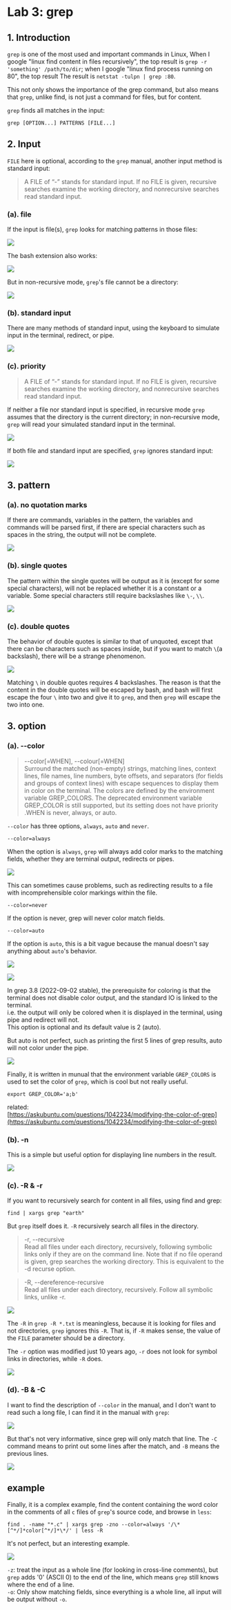 # Lab 3: grep

## 1. Introduction
`grep` is one of the most used and important commands in Linux, When I google "linux find content in files recursively", the top result is `grep -r 'something' /path/to/dir`; when I google "linux find process running on 80", the top result The result is `netstat -tulpn | grep :80`.

This not only shows the importance of the grep command, but also means that `grep`, unlike find, is not just a command for files, but for content.

`grep` finds all matches in the input:

`grep [OPTION...] PATTERNS [FILE...]`

## 2. Input
`FILE` here is optional, according to the `grep` manual, another input method is standard input:

>A  FILE  of  “-”  stands  for  standard  input.   If  no FILE is given, recursive searches examine the working directory, and nonrecursive searches read standard input.

### (a). file
If the input is file(s), `grep` looks for matching patterns in those files:

![](src/yuhang_lab3_0.png)  

The bash extension also works:

![](src/yuhang_lab3_1.png)

But in non-recursive mode, `grep`'s file cannot be a directory:

![](src/yuhang_lab3_2.png)

### (b). standard input
There are many methods of standard input, using the keyboard to simulate input in the terminal, redirect, or pipe.

![](src/yuhang_lab3_3.png)

### (c). priority
>A  FILE  of  “-”  stands  for  standard  input.   If  no FILE is given, recursive searches examine the working directory, and nonrecursive searches read standard input.

If neither a file nor standard input is specified, in recursive mode `grep` assumes that the directory is the current directory; in non-recursive mode, `grep` will read your simulated standard input in the terminal.

![](src/yuhang_lab3_4.png)

If both file and standard input are specified, `grep` ignores standard input:

![](src/yuhang_lab3_5.png)

## 3. pattern
### (a). no quotation marks
If there are commands, variables in the pattern, the variables and commands will be parsed first, if there are special characters such as spaces in the string, the output will not be complete.

![](src/yuhang_lab3_6.png)

### (b). single quotes
The pattern within the single quotes will be output as it is (except for some special characters), will not be replaced whether it is a constant or a variable. Some special characters still require backslashes like `\-`, `\\`.

![](src/yuhang_lab3_7.png)

### (c). double quotes
The behavior of double quotes is similar to that of unquoted, except that there can be characters such as spaces inside, but if you want to match `\`(a backslash), there will be a strange phenomenon.

![](src/yuhang_lab3_8.png)

Matching `\` in double quotes requires 4 backslashes. The reason is that the content in the double quotes will be escaped by bash, and bash will first escape the four `\` into two and give it to `grep`, and then `grep` will escape the two into one.

## 3. option
### (a). --color
>--color[=WHEN], --colour[=WHEN]  
>Surround the matched (non-empty) strings, matching lines, context lines, file names, line numbers, byte offsets, and separators (for fields and groups of context lines) with escape sequences to display  them in  color  on  the  terminal.   The  colors  are  defined by the environment variable GREP_COLORS.  The deprecated environment variable GREP_COLOR is still supported, but its setting does not have  priority .WHEN is never, always, or auto.  

`--color` has three options, `always`, `auto` and `never`.

`--color=always`

When the option is `always`, `grep` will always add color marks to the matching fields, whether they are terminal output, redirects or pipes.

![](src/yuhang_lab3_9.png)

This can sometimes cause problems, such as redirecting results to a file with incomprehensible color markings within the file.

`--color=never`

If the option is never, grep will never color match fields.

`--color=auto`

If the option is `auto`, this is a bit vague because the manual doesn't say anything about `auto`'s behavior.

![](src/yuhang_lab3_11.png)

![](src/yuhang_lab3_10.png)

In grep 3.8 (2022-09-02 stable), the prerequisite for coloring is that the terminal does not disable color output, and the standard IO is linked to the terminal.  
i.e. the output will only be colored when it is displayed in the terminal, using pipe and redirect will not.  
This option is optional and its default value is 2 (auto).

But auto is not perfect, such as printing the first 5 lines of grep results, auto will not color under the pipe.

![](src/yuhang_lab3_12.png)

Finally, it is written in munual that the environment variable `GREP_COLORS` is used to set the color of `grep`, which is cool but not really useful.

`export GREP_COLOR='a;b'`

related:  
[https://askubuntu.com/questions/1042234/modifying-the-color-of-grep](https://askubuntu.com/questions/1042234/modifying-the-color-of-grep)

### (b). -n
This is a simple but useful option for displaying line numbers in the result.

![](src/yuhang_lab3_13.png)

### (c). -R & -r
If you want to recursively search for content in all files, using find and grep:

`find | xargs grep "earth"`

But `grep` itself does it. `-R` recursively search all files in the directory.

>-r, --recursive  
>Read all files under each directory, recursively, following symbolic links only  if  they  are  on  the command  line.   Note  that  if no file operand is given, grep searches the working directory.  This is equivalent to the -d recurse option.

>-R, --dereference-recursive  
>Read all files under each directory, recursively.  Follow all symbolic links, unlike -r.

![](src/yuhang_lab3_14.png)

The `-R` in `grep -R *.txt` is meaningless, because it is looking for files and not directories, `grep` ignores this `-R`. That is, if `-R` makes sense, the value of the `FILE` parameter should be a directory.

The `-r` option was modified just 10 years ago, `-r` does not look for symbol links in directories, while `-R` does.

![](src/yuhang_lab3_15.png)

### (d). -B & -C
I want to find the description of `--color` in the manual, and I don't want to read such a long file, I can find it in the manual with `grep`:

![](src/yuhang_lab3_16.png)

But that's not very informative, since grep will only match that line. The `-C` command means to print out some lines after the match, and `-B` means the previous lines.

![](src/yuhang_lab3_17.png)

## example
Finally, it is a complex example, find the content containing the word color in the comments of all `c` files of `grep`'s source code, and browse in `less`:

`find . -name "*.c" | xargs grep -zno --color=always '/\*[^*/]*color[^*/]*\*/' | less -R`

It's not perfect, but an interesting example.

![](src/yuhang_lab3_18.png)

`-z`: treat the input as a whole line (for looking in cross-line comments), but `grep` adds '0' (ASCII 0) to the end of the line, which means `grep` still knows where the end of a line.  
`-o`: Only show matching fields, since everything is a whole line, all input will be output without `-o`.
